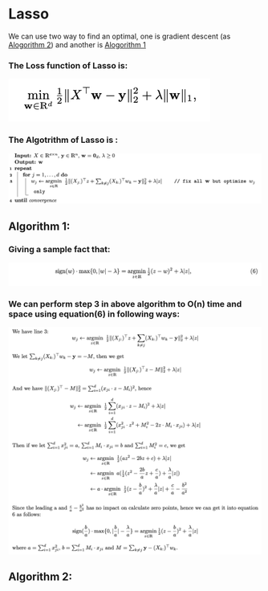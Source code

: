 # Lasso

We can use two way to find an optimal, one is gradient descent (as [Alogorithm 2](https://github.com/bochendong/Machine-learning/blob/master/Linear_regression/Lasso/README.md#algorithm-2)) and another is [Alogorithm 1](https://github.com/bochendong/Machine-learning/blob/master/Linear_regression/Lasso/README.md#algorithm-1)
### The Loss function of Lasso is:

![Lasso1](https://github.com/bochendong/Machine-learning/raw/master/Linear_regression/image/Lasso1.png)

### The Algotrithm of Lasso is :

![Lasso2](https://github.com/bochendong/Machine-learning/raw/master/Linear_regression/image/Lasso2.png)

## Algorithm 1:
### Giving a sample fact that:

![Lasso3](https://github.com/bochendong/Machine-learning/raw/master/Linear_regression/image/Lasso3.png)

### We can perform step 3 in above algorithm to O(n) time and space using equation(6) in following ways:

![Lasso4](https://github.com/bochendong/Machine-learning/raw/master/Linear_regression/image/Lasso4.png)

## Algorithm 2:
